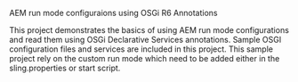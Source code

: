 AEM run mode configuraions using OSGi R6 Annotations


This project demonstrates the basics of using AEM run mode configurations and read them using  OSGi Declarative Services annotations.
Sample OSGI configuration files and services are included in this project. This sample project rely on the custom run mode which 
need to be added either in the sling.properties or start script.


